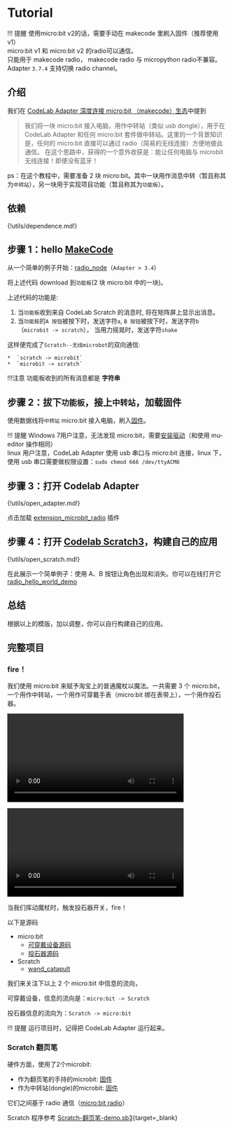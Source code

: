 # Tutorial

!!! 提醒
    使用micro:bit v2的话，需要手动在 makecode 里刷入固件（推荐使用v1）   
    micro:bit v1 和 micro:bit v2 的radio可以通信。   
    只能用于 makecode radio， makecode radio 与 micropython radio不兼容。   
    Adapter `3.7.4` 支持切换 radio channel。  
    

## 介绍

我们在 [CodeLab Adapter 深度连接 micro:bit （makecode）生态](https://www-old.codelab.club/blog/codelab-adapter-microbit-deep-connect/)中提到

> 我们将一块 micro:bit 接入电脑，用作中转站（类似 usb dongle），用于在 CodeLab Adapter 和任何 micro:bit 套件做中转站。这里的一个背景知识是，任何的 micro:bit 直接可以通过 radio（简易的无线连接）方便地彼此通信。
> 在这个思路中，获得的一个意外收获是：能让任何电脑与 microbit 无线连接！即便没有蓝牙！

ps：在这个教程中，需要准备 2 块 micro:bit。其中一块用作消息中转（暂且称其为`中转站`），另一块用于实现项目功能（暂且称其为`功能板`）。

## 依赖

{!utils/dependence.md!}

## 步骤 1：hello [MakeCode](https://makecode.microbit.org/#editor)

从一个简单的例子开始：[radio_node](https://makecode.microbit.org/_g1UfcDfv8cKp)（`Adapter > 3.4`）

<!--https://makecode.microbit.org/_4EKALy3hCDcq-->

将上述代码 download 到`功能板`(2 块 micro:bit 中的一块)。

上述代码的功能是:

<!--1. 当`功能板`收到来自 CodeLab Scratch 的消息(`c`)时, 显示一颗爱心。（`scratch -> microbit`）
2. 当`功能板`的`A 按钮`被按下时，发送字符`a`, `B 按钮`被按下时，发送字符`b`（`microbit -> scratch`）
-->

1. 当`功能板`收到来自 CodeLab Scratch 的消息时, 将在矩阵屏上显示出消息。
2. 当`功能板`的`A 按钮`被按下时，发送字符`a`, `B 按钮`被按下时，发送字符`b`（`microbit -> scratch`）， 当用力摇晃时，发送字符`shake`

这样便完成了`Scratch--无线microbot`的双向通信:

    *  `scratch -> microbit`
    *  `microbit -> scratch`

!!!注意
    功能板收到的所有消息都是 **字符串**

## 步骤 2：拔下`功能板`，接上`中转站`，加载固件

<!--新版本 0.4 允许设置 channel https://makecode.microbit.org/_P2297z3f0Pkz-->

使用数据线将`中转站` micro:bit 接入电脑，刷入[固件](https://makecode.microbit.org/_P2297z3f0Pkz)。

<!--带版本 https://makecode.microbit.org/_hq7Ciugx396o-->

<!--旧的固件 https://makecode.microbit.org/_EL20Rp98pHAg-->

!!! 提醒
    Windows 7用户注意，无法发现 micro:bit，需要[安装驱动](/img/mbedWinSerial_16466.exe)（和使用 mu-editor 操作相同）  
    linux 用户注意，CodeLab Adapter 使用 usb 串口与 micro:bit 连接，linux 下，使用 usb 串口需要做权限设置：`sudo chmod 666 /dev/ttyACM0`

## 步骤 3：打开 Codelab Adapter

{!utils/open_adapter.md!}

点击加载 [extension_microbit_radio](https://github.com/CodeLabClub/codelab_adapter_extensions/blob/master/extensions_v3/extension_microbit_radio.py) 插件


## 步骤 4：打开 [Codelab Scratch3](https://scratch-beta.codelab.club/)，构建自己的应用

{!utils/open_scratch.md!}

在此展示一个简单例子：使用 A、B 按钮让角色出现和消失。你可以在线打开它 [radio_hello_world_demo](https://scratch-beta.codelab.club/?sb3url=https://adapter.codelab.club/sb3/radio_hello_world_demo.sb3)

## 总结
根据以上的模版，加以调整，你可以自行构建自己的应用。


## 完整项目
### fire！
我们使用 micro:bit 来赋予淘宝上的普通魔杖以魔法。一共需要 3 个 micro:bit，一个用作中转站，一个用作可穿戴手表（micro:bit 绑在表带上），一个用作投石器。

<video width=80% src="/video/wand_catapult_demo.mp4" controls="controls"></video>

<video width=80% src="/video//wand_catapult.mp4" controls="controls"></video>

当我们挥动魔杖时，触发投石器开关，fire！

以下是源码

*  micro:bit
    *  [可穿戴设备源码](https://makecode.microbit.org/_aVqEWK9DXbPR)
    *  [投石器源码](https://makecode.microbit.org/_AyU3211xeEYv)
*  Scratch
    *  [wand_catapult](https://scratch-beta.codelab.club/?sb3url=https://adapter.codelab.club/sb3/wand_catapult.sb3)


我们来关注下以上 2 个 micro:bit 中信息的流向，

可穿戴设备，信息的流向是：`micro:bit -> Scratch`

投石器信息的流向为：`Scratch -> micro:bit`

!!! 提醒
    运行项目时，记得把 CodeLab Adapter 运行起来。

### Scratch 翻页笔
硬件方面，使用了2个microbit:

-   作为翻页笔的手持的microbit: [固件](https://makecode.microbit.org/_bHLV7q2fK3Hc)
-   作为中转站(dongle)的microbit: [固件](https://makecode.microbit.org/_EL20Rp98pHAg)

它们之间基于 radio 通信（[micro:bit radio](/extension_guide/microbit_radio/)）

Scratch 程序参考 [Scratch-翻页笔-demo.sb3](https://scratch-beta.codelab.club/?sb3url=https://adapter.codelab.club/sb3/Scratch-翻页笔-demo.sb3){target=\_blank}
